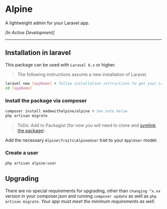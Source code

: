 # Alpine

A lightweight admin for your Laravel app.

_[In Active Development]_

---

## Installation in laravel

This package can be used with `Laravel 6.x` or higher.

> The following instructions assume a new installation of Laravel.

```bash
laravel new [appName] # follow installation instructions to get your Laravel app setup (DB, mail etc.)
cd [appName]
```

### Install the package via composer

```bash
composer install madewithalpine/alpine # See note below
php artisan migrate
```

> ToDo: Add to Packagist (for now you will need to clone and [symlink the package](https://calebporzio.com/bash-alias-composer-link-use-local-folders-as-composer-dependancies)).

Add the necessary `Alpine\Traits\AlpineUser` trait to your `App\User` model.

### Create a user

```bash
php artisan alpine:user
```

## Upgrading

There are no special requirements for upgrading, other than `changing ^x.xx` version in your composer.json and running `composer update` as well as `php artisan migrate`. _Your app must meet the minimum requirements as well_.
